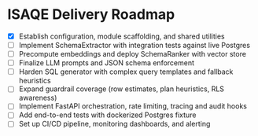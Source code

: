 # ISAQE Delivery Roadmap

- [x] Establish configuration, module scaffolding, and shared utilities
- [ ] Implement SchemaExtractor with integration tests against live Postgres
- [ ] Precompute embeddings and deploy SchemaRanker with vector store
- [ ] Finalize LLM prompts and JSON schema enforcement
- [ ] Harden SQL generator with complex query templates and fallback heuristics
- [ ] Expand guardrail coverage (row estimates, plan heuristics, RLS awareness)
- [ ] Implement FastAPI orchestration, rate limiting, tracing and audit hooks
- [ ] Add end-to-end tests with dockerized Postgres fixture
- [ ] Set up CI/CD pipeline, monitoring dashboards, and alerting
